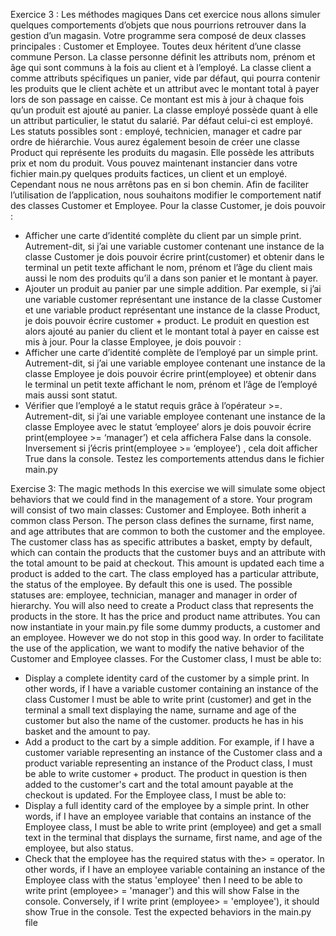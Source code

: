 Exercice 3 : Les méthodes magiques
Dans cet exercice nous allons simuler quelques comportements d’objets que nous pourrions retrouver dans la gestion d’un magasin.
Votre programme sera composé de deux classes principales : Customer et Employee. Toutes deux héritent d’une classe commune Person.
La classe personne définit les attributs nom, prénom et âge qui sont communs à la fois au client et à l’employé.
La classe client a comme attributs spécifiques un panier, vide par défaut, qui pourra contenir les produits que le client achète et un attribut avec le montant total à payer lors de son passage en caisse. Ce montant est mis à jour à chaque fois qu’un produit est ajouté au panier.
La classe employé possède quant à elle un attribut particulier, le statut du salarié. Par défaut celui-ci est employé. Les statuts possibles sont : employé, technicien, manager et cadre par ordre de hiérarchie.
Vous aurez également besoin de créer une classe Product qui représente les produits du magasin. Elle possède les attributs prix et nom du produit.
Vous pouvez maintenant instancier dans votre fichier main.py quelques produits factices, un client et un employé.
Cependant nous ne nous arrêtons pas en si bon chemin. Afin de faciliter l’utilisation de l’application, nous souhaitons modifier le comportement natif des classes Customer et Employee.
Pour la classe Customer, je dois pouvoir :
- Afficher une carte d’identité complète du client par un simple print. Autrement-dit, si j’ai une variable customer contenant une instance de la classe Customer je dois pouvoir écrire print(customer) et obtenir dans le terminal un petit texte affichant le nom, prénom et l’âge du client mais aussi le nom des produits qu’il a dans son panier et le montant à payer.
- Ajouter un produit au panier par une simple addition. Par exemple, si j’ai une variable customer représentant une instance de la classe Customer et une variable product représentant une instance de la classe Product, je dois pouvoir écrire customer + product. Le produit en question est alors ajouté au panier du client et le montant total à payer en caisse est mis à jour.
Pour la classe Employee, je dois pouvoir :
- Afficher une carte d’identité complète de l’employé par un simple print. Autrement-dit, si j’ai une variable employee contenant une instance de la classe Employee je dois pouvoir écrire print(employee) et obtenir dans le terminal un petit texte affichant le nom, prénom et l’âge de l’employé mais aussi sont statut.
- Vérifier que l’employé a le statut requis grâce à l’opérateur >=. Autrement-dit, si j’ai une variable employee contenant une instance de la classe Employee avec le statut ‘employee’ alors je dois pouvoir écrire print(employee >= ‘manager’) et cela affichera False dans la console. Inversement si j’écris print(employee >= ‘employee’) , cela doit afficher True dans la console.
Testez les comportements attendus dans le fichier main.py


Exercise 3: The magic methods
In this exercise we will simulate some object behaviors that we could find in the management of a store.
Your program will consist of two main classes: Customer and Employee. Both inherit a common class Person.
The person class defines the surname, first name, and age attributes that are common to both the customer and the employee.
The customer class has as specific attributes a basket, empty by default, which can contain the products that the customer buys and an attribute with the total amount to be paid at checkout. This amount is updated each time a product is added to the cart.
The class employed has a particular attribute, the status of the employee. By default this one is used. The possible statuses are: employee, technician, manager and manager in order of hierarchy.
You will also need to create a Product class that represents the products in the store. It has the price and product name attributes.
You can now instantiate in your main.py file some dummy products, a customer and an employee.
However we do not stop in this good way. In order to facilitate the use of the application, we want to modify the native behavior of the Customer and Employee classes.
For the Customer class, I must be able to:
- Display a complete identity card of the customer by a simple print. In other words, if I have a variable customer containing an instance of the class Customer I must be able to write print (customer) and get in the terminal a small text displaying the name, surname and age of the customer but also the name of the customer. products he has in his basket and the amount to pay.
- Add a product to the cart by a simple addition. For example, if I have a customer variable representing an instance of the Customer class and a product variable representing an instance of the Product class, I must be able to write customer + product. The product in question is then added to the customer's cart and the total amount payable at the checkout is updated.
For the Employee class, I must be able to:
- Display a full identity card of the employee by a simple print. In other words, if I have an employee variable that contains an instance of the Employee class, I must be able to write print (employee) and get a small text in the terminal that displays the surname, first name, and age of the employee, but also status.
- Check that the employee has the required status with the> = operator. In other words, if I have an employee variable containing an instance of the Employee class with the status 'employee' then I need to be able to write print (employee> = 'manager') and this will show False in the console. Conversely, if I write print (employee> = 'employee'), it should show True in the console.
Test the expected behaviors in the main.py file